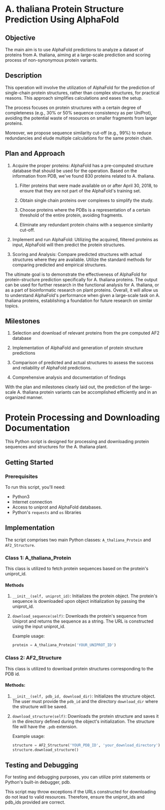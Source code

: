 # A. thaliana Protein Structure Prediction Using AlphaFold

## Objective
The main aim is to use AlphaFold predictions to analyze a dataset of proteins from A. thaliana, aiming at a large-scale prediction and scoring process of non-synonymous protein variants.

## Description
This operation will involve the utilization of AlphaFold for the prediction of single-chain protein structures, rather than complex structures, for practical reasons. This approach simplifies calculations and eases the setup.

The process focuses on protein structures with a certain degree of completeness (e.g., 30% or 50% sequence consistency as per UniProt), avoiding the potential waste of resources on smaller fragments from larger proteins. 

Moreover, we propose sequence similarity cut-off (e.g., 99%) to reduce redundancies and elude multiple calculations for the same protein chain.

## Plan and Approach
1. Acquire the proper proteins: AlphaFold has a pre-computed structure database that should be used for the operation. Based on the information from PDB, we've found 830 proteins related to A. thaliana.

   1. Filter proteins that were made available on or after April 30, 2018, to ensure that they are not part of the AlphaFold's training set.

   2. Obtain single chain proteins over complexes to simplify the study.

   3. Choose proteins where the PDBs is a representation of a certain threshold of the entire protein, avoiding fragments.

   4. Eliminate any redundant protein chains with a sequence similarity cut-off.

2. Implement and run AlphaFold: Utilizing the acquired, filtered proteins as input, AlphaFold will then predict the protein structures.

3. Scoring and Analysis: Compare predicted structures with actual structures where they are available. Utilize the standard methods for comparing predicted and empirical structures.

The ultimate goal is to demonstrate the effectiveness of AlphaFold for protein-structure prediction specifically for A. thaliana proteins.  The output can be used for further research in the functional analysis for A. thaliana, or as a part of bioinformatic research on plant proteins. Overall, it will allow us to understand AlphaFold's performance when given a large-scale task on A. thaliana proteins, establishing a foundation for future research on similar topics.

## Milestones
1. Selection and download of relevant proteins from the pre computed AF2 database

2. Implementation of AlphaFold and generation of protein structure predictions

3. Comparison of predicted and actual structures to assess the success and reliability of AlphaFold predictions.

4. Comprehensive analysis and documentation of findings

With the plan and milestones clearly laid out, the prediction of the large-scale A. thaliana protein variants can be accomplished efficiently and in an organized manner.


# Protein Processing and Downloading Documentation

This Python script is designed for processing and downloading protein sequences and structures for the A. thaliana plant.

## Getting Started

### Prerequisites

To run this script, you'll need:

- Python3
- Internet connection
- Access to uniprot and AlphaFold databases.
- Python's `requests` and `os` libraries

## Implementation

The script comprises two main Python classes: `A_thaliana_Protein` and `AF2_Structure`.

### Class 1: A_thaliana_Protein

This class is utilized to fetch protein sequences based on the protein's uniprot_id.

#### Methods

1. `__init__(self, uniprot_id)`: Initializes the protein object. The protein's sequence is downloaded upon object initialization by passing the uniprot_id.

2. `download_sequence(self)`: Downloads the protein's sequence from Uniprot and returns the sequence as a string. The URL is constructed using the input uniprot_id.

    Example usage:
    ```python
    protein = A_thaliana_Protein('YOUR_UNIPROT_ID')
    ```

### Class 2: AF2_Structure

This class is utilized to download protein structures corresponding to the PDB id.

#### Methods:

1. `__init__(self, pdb_id, download_dir)`: Initializes the structure object. The user must provide the `pdb_id` and the directory `download_dir` where the structure will be saved.

2. `download_structure(self)`: Downloads the protein structure and saves it in the directory defined during the object's initialization. The structure file will have the `.pdb` extension.

    Example usage:
    ```python
    structure = AF2_Structure('YOUR_PDB_ID', 'your_download_directory')
    structure.download_structure()
    ```

## Testing and Debugging

For testing and debugging purposes, you can utilize print statements or Python's built-in debugger, pdb.

This script may throw exceptions if the URLs constructed for downloading do not lead to valid resources. Therefore, ensure the uniprot_ids and pdb_ids provided are correct.